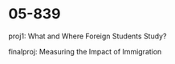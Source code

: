 # 05-839

proj1: What and Where Foreign Students Study?

finalproj: Measuring the Impact of Immigration

